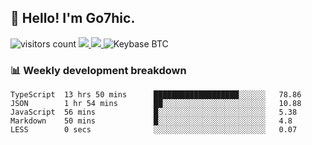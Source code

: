 ## 👋 Hello! I'm Go7hic.

 ![visitors count](https://visitors-by-url-pls-dont-use-this-in-your-repo.vercel.app/Go7hic-github-readme)
 <a href="https://twitter.com/Go7hic">
    <img src="https://img.shields.io/badge/-@Go7hic-1ca0f1?style=flat-square&labelColor=1ca0f1&logo=twitter&logoColor=white&link=https://twitter.com/Go7hic">
   <a/>
   <a href="mailto:gtfx0209@gmail.com">
    <img src="https://img.shields.io/badge/-gtfx0209@gmail.com-c14438?style=flat-square&logo=Gmail&logoColor=white&link=mailto:gtfx0209@gmail.com">
   <a/>
    ![Keybase BTC](https://img.shields.io/keybase/btc/Go7hic)
 <!--
🔭 I’m currently working
🌱 I’m currently learning
💬 Ask me about 
📫 How to reach me: 
⚡ Fun fact: 
-->
 <!--
![My Github Stats](https://github-readme-stats.vercel.app/api?username=Go7hic&show_icons=true&count_private=true)

-->

### 📊 Weekly development breakdown
<!--START_SECTION:waka-->
```text
TypeScript  13 hrs 50 mins      ███████████████████░░░░░░   78.86 
JSON        1 hr 54 mins        ██░░░░░░░░░░░░░░░░░░░░░░░   10.88 
JavaScript  56 mins             █░░░░░░░░░░░░░░░░░░░░░░░░   5.38 
Markdown    50 mins             █░░░░░░░░░░░░░░░░░░░░░░░░   4.8 
LESS        0 secs              ░░░░░░░░░░░░░░░░░░░░░░░░░   0.07
```
<!--END_SECTION:waka-->


